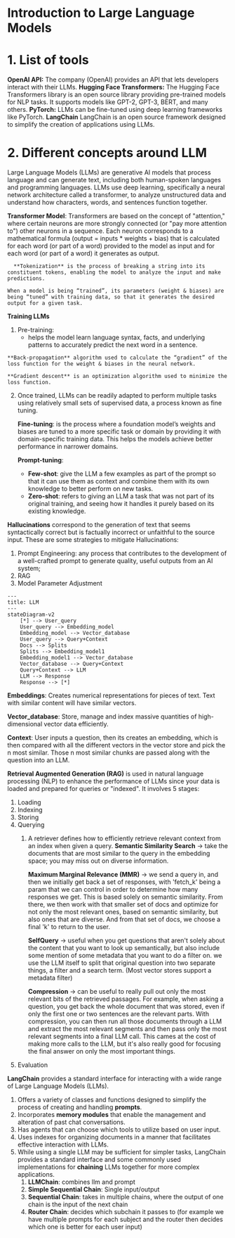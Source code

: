 # Introduction to Large Language Models

# 1. List of tools

  **OpenAI API:** The company (OpenAI) provides an API that lets developers interact with their LLMs.
  **Hugging Face Transformers:** The Hugging Face Transformers library is an open source library providing pre-trained models for NLP tasks. It supports models like GPT-2, GPT-3, BERT, and many others.
  **PyTorch:** LLMs can be fine-tuned using deep learning frameworks like PyTorch.
  **LangChain** LangChain is an open source framework designed to simplify the creation of applications using LLMs.

# 2. Different concepts around LLM

Large Language Models (LLMs) are generative AI models that process language and can generate text, including both human-spoken languages and programming languages.
LLMs use deep learning, specifically a neural network architecture called a transformer, to analyze unstructured data and understand how characters, words, and sentences function together.

  **Transformer Model**:
    Transformers are based on the concept of "attention," where certain neurons are more strongly connected (or "pay more attention to") other neurons in a sequence. Each neuron corresponds to a mathematical formula (output = inputs * weights + bias) that is calculated for each word (or part of a word) provided to the model as input and for each word (or part of a word) it generates as output.

      **Tokenization** is the process of breaking a string into its constituent tokens, enabling the model to analyze the input and make predictions.

    When a model is being “trained”, its parameters (weight & biases) are being “tuned” with training data, so that it generates the desired output for a given task.
  
  **Training LLMs**

  1. Pre-training:
     - helps the model learn language syntax, facts, and underlying patterns to accurately predict the next word in a sentence.

    **Back-propagation** algorithm used to calculate the “gradient” of the loss function for the weight & biases in the neural network.

    **Gradient descent** is an optimization algorithm used to minimize the loss function.

  2. Once trained, LLMs can be readily adapted to perform multiple tasks using relatively small sets of supervised data, a process known as fine tuning.

     **Fine-tuning**: is the process where a foundation model’s weights and biases are tuned to a more specific task or domain by providing it with domain-specific training data. This helps the models achieve better performance in narrower domains.

     **Prompt-tuning**:
       - **Few-shot**: give the LLM a few examples as part of the prompt so that it can use them as context and combine them with its own knowledge to better perform on new tasks.
       - **Zero-shot**: refers to giving an LLM a task that was not part of its original training, and seeing how it handles it purely based on its existing knowledge.



**Hallucinations** correspond to the generation of text that seems syntactically correct but is factually incorrect or unfaithful to the source input. These are some strategies to mitigate Hallucinations:
  1. Prompt Engineering: any process that contributes to the development of a well-crafted prompt to generate quality, useful outputs from an AI system;
  2. RAG
  3. Model Parameter Adjustment

```mermaid
---
title: LLM
---
stateDiagram-v2
    [*] --> User_query
    User_query --> Embedding_model
    Embedding_model --> Vector_database
    User_query --> Query+Context
    Docs --> Splits
    Splits --> Embedding_model1
    Embedding_model1 --> Vector_database
    Vector_database --> Query+Context
    Query+Context --> LLM
    LLM --> Response
    Response --> [*]
```

**Embeddings**: Creates numerical representations for pieces of text. Text with similar content will have similar vectors.

**Vector_database**: Store, manage and index massive quantities of high-dimensional vector data efficiently.

**Context**: User inputs a question, then its creates an embedding, which is then compared with all the different vectors in the vector store and pick the n most similar. Those n most similar chunks are passed along with the question into an LLM.

**Retrieval Augmented Generation (RAG)** is used in natural language processing (NLP) to enhance the performance of LLMs since your data is loaded and prepared for queries or "indexed". It involves 5 stages:
  1. Loading
  2. Indexing
  3. Storing
  4. Querying
     1. A retriever defines how to efficiently retrieve relevant context from an index when given a query.
          **Semantic Similarity Search** -> take the documents that are most similar to the query in the embedding space; you may miss out on diverse information.

          **Maximum Marginal Relevance (MMR)** -> we send a query in, and then we initially get back a set of responses, with 'fetch_k' being a param that we can control in order to determine how many responses we get. This is based solely on semantic similarity. From there, we then work with that smaller set of docs and optimize for not only the most relevant ones, based on semantic similarity, but also ones that are diverse. And from that set of docs, we choose a final 'k' to return to the user. 

          **SelfQuery** -> useful when you get questions that aren't solely about the content that you want to look up semantically, but also include some mention of some metadata that you want to do a filter on. we use the LLM itself to split that original question into two separate things, a filter and a search term. (Most vector stores support a metadata filter)

          **Compression** -> can be useful to really pull out only the most relevant bits of the retrieved passages. For example, when asking a question, you get back the whole document that was stored, even if only the first one or two sentences are the relevant parts. With compression, you can then run all those documents through a LLM and extract the most relevant segments and then pass only the most relevant segments into a final LLM call. This cames at the cost of making more calls to the LLM, but it's also really good for focusing the final answer on only the most important things.
  5. Evaluation


**LangChain** provides a standard interface  for interacting with a wide range of Large Language Models (LLMs).
  1. Offers a variety of classes and functions designed to simplify the process of creating and handling **prompts**.
  2. Incorporates **memory modules** that enable the management and alteration of past chat conversations.
  3. Has agents that can choose which tools to utilize based on user input.
  4. Uses indexes for organizing documents in a manner that facilitates effective interaction with LLMs.
  5. While using a single LLM may be sufficient for simpler tasks, LangChain provides a standard interface and some commonly used implementations for **chaining** LLMs together for more complex applications.
     1. **LLMChain**: combines llm and prompt
     2. **Simple Sequential Chain**: Single input/output
     3. **Sequential Chain**: takes in multiple chains, where the output of one chain is the input of the next chain
     4. **Router Chain**: decides which subchain it passes to (for example we have multiple prompts for each subject and the router then decides which one is better for each user input)

